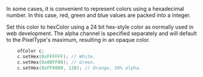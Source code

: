 In some cases, it is convenient to represent colors using a hexadecimal
number. In this case, red, green and blue values are packed into a
integer.

Set this color to hexColor using a 24 bit hex-style color as normally 
used in web development. The alpha channel is specified separately 
and will default to the PixelType's maximum, resulting in an opaque color.

```cpp
    ofColor c;
    c.setHex(0xFFFFFF); // White.
    c.setHex(0x00FF00); // Green.
    c.setHex(0xFF8000, 128); // Orange, 50% alpha.
```
